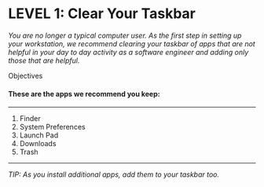 # LEVEL 1: Clear Your Taskbar


*You are no longer a typical computer user. As the first step in setting up your workstation, we recommend clearing your taskbar of apps that are not helpful in your day to day activity as a software engineer and adding only those that are helpful.*

Objectives

#### These are the apps we recommend you keep:


---

1. Finder
2. System Preferences
3. Launch Pad
4. Downloads
5. Trash

---

*TIP: As you install additional apps, add them to your taskbar too.*